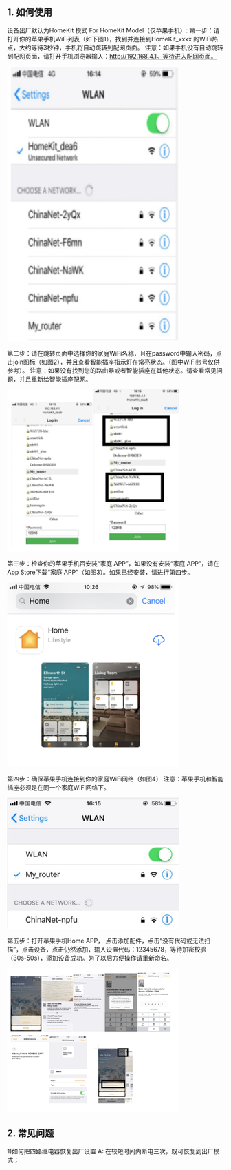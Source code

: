 ## 1. 如何使用
设备出厂默认为HomeKit 模式
For HomeKit Model（仅苹果手机）:
第一步：请打开你的苹果手机WiFi列表（如下图1），找到并连接到HomeKit_xxxx 的WiFi热点，大约等待3秒钟，手机将自动跳转到配网页面。
注意：如果手机没有自动跳转到配网页面，请打开手机浏览器输入：http://192.168.4.1。等待进入配网页面。

   <img src="../README_IMAGE/4.png" width="400" />
   
第二步：请在跳转页面中选择你的家庭WiFi名称，且在password中输入密码，点击join图标（如图2），并且查看智能插座指示灯在常亮状态。（图中WiFi账号仅供参考）。
注意：如果没有找到您的路由器或者智能插座在其他状态。请查看常见问题，并且重新给智能插座配网。

   <img src="../README_IMAGE/5.png" width="400" />
   
第三步：检查你的苹果手机否安装“家庭 APP”，如果没有安装“家庭 APP”，请在App Store下载“家庭 APP”（如图3）。如果已经安装，请进行第四步。
 
   <img src="../README_IMAGE/6.png" width="400" />
   
第四步：确保苹果手机连接到你的家庭WiFi网络（如图4）
注意：苹果手机和智能插座必须是在同一个家庭WiFi网络下。
    
   <img src="../README_IMAGE/7.png" width="400" />

第五步：打开苹果手机Home APP， 点击添加配件，点击“没有代码或无法扫描”，点击设备，点击仍然添加，输入设置代码：12345678，等待加密校验（30s-50s），添加设备成功。为了以后方便操作请重新命名。


   <img src="../README_IMAGE/8.png" width="400" />
                                              
## 2. 常见问题
   1)如何把四路继电器恢复出厂设置
A: 在较短时间内断电三次，既可恢复到出厂模式；

